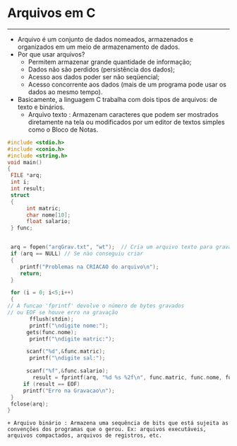 # Arquivos em C
---
+ Arquivo é um conjunto de dados nomeados, armazenados e organizados em um meio de armazenamento de dados. 
+ Por que usar arquivos?
    + Permitem armazenar grande quantidade de informação;
    + Dados não são perdidos (persistência dos dados);
    + Acesso aos dados poder ser não seqüencial;
    + Acesso concorrente aos dados (mais de um programa pode usar os dados ao mesmo tempo).
+ Basicamente, a linguagem C trabalha com dois tipos de arquivos: de texto e binários.
    + Arquivo texto : Armazenam caracteres que podem ser mostrados diretamente na tela ou modificados por um editor de textos simples como o Bloco de Notas.
 ``` c runnable
#include <stdio.h>
#include <conio.h>
#include <string.h>
void main()
{
  FILE *arq;
  int i;
  int result;
  struct
  {
       int matric;
       char nome[10];
       float salario;
  } func;


  arq = fopen("arqGrav.txt", "wt");  // Cria um arquivo texto para gravação
  if (arq == NULL) // Se nào conseguiu criar
  {
     printf("Problemas na CRIACAO do arquivo\n");
     return;
  }

  for (i = 0; i<5;i++)
  {
// A funcao 'fprintf' devolve o número de bytes gravados
// ou EOF se houve erro na gravação
        fflush(stdin);
        printf("\ndigite nome:");
       gets(func.nome);
        printf("\ndigite matric:");

       scanf("%d",&func.matric);
        printf("\ndigite sal:");

       scanf("%f",&func.salario);
         result = fprintf(arq, "%d %s %2f\n", func.matric, func.nome, func.salario);
      if (result == EOF)
	  printf("Erro na Gravacao\n");
  }
  fclose(arq);
}

 ```
    + Arquivo binário : Armazena uma sequência de bits que está sujeita as convenções dos programas que o gerou. Ex: arquivos executáveis, arquivos compactados, arquivos de registros, etc.


